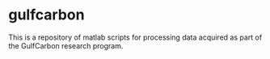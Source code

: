# gulfcarbon
This is a repository of matlab scripts for processing data acquired as part of the GulfCarbon research program.
